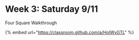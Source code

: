 # Week 3: Saturday 9/11

Four Square Walkthrough

{% embed url="https://classroom.github.com/a/HolWvGTL" %}



